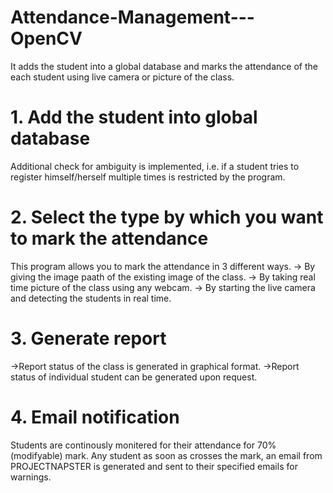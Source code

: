 # Attendance-Management---OpenCV
It adds the student into a global database and marks the attendance of the each student using live camera or picture of the class.

# 1. Add the student into global database

Additional check for ambiguity is implemented, i.e. if a student tries to register himself/herself multiple times is restricted by the program.

# 2. Select the type by which you want to mark the attendance

This program allows you to mark the attendance in 3 different ways.
-> By giving the image paath of the existing image of the class.
-> By taking real time picture of the class using any webcam.
-> By starting the live camera and detecting the students in real time.

# 3. Generate report

->Report status of the class is generated in graphical format.
->Report status of individual student can be generated upon request.

# 4. Email notification

Students are continously monitered for their attendance for 70%(modifyable) mark. Any student as soon as crosses the mark, an email from PROJECTNAPSTER is generated and sent to their specified emails for warnings.


